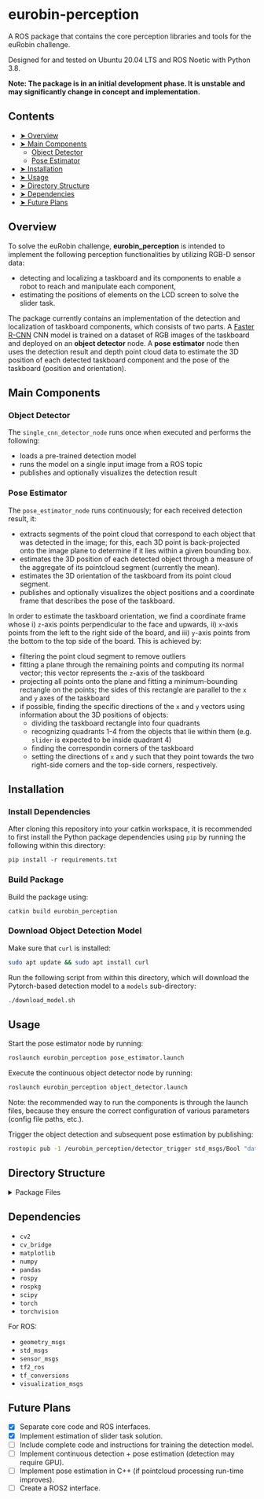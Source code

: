 # eurobin-perception

A ROS package that contains the core perception libraries and tools for the euRobin challenge.

Designed for and tested on Ubuntu 20.04 LTS and ROS Noetic with Python 3.8.

<b>Note: The package is in an initial development phase. It is unstable and may significantly change in concept and implementation.</b>

## Contents
- [➤ Overview](#overview)
- [➤ Main Components](#main-components)
    - [Object Detector](#object-detector)
    - [Pose Estimator](#pose-estimator)
- [➤ Installation](#installation)
- [➤ Usage](#usage)
- [➤ Directory Structure](#directory-structure)
- [➤ Dependencies](#dependencies)
- [➤ Future Plans](#future-plans)

## Overview

To solve the euRobin challenge, <b>eurobin_perception</b> is intended to implement the following perception functionalities by utilizing RGB-D sensor data:
* detecting and localizing a taskboard and its components to enable a robot to reach and manipulate each component,
* estimating the positions of elements on the LCD screen to solve the slider task.

The package currently contains an implementation of the detection and localization of taskboard components, which consists of two parts. A [Faster R-CNN](https://pytorch.org/vision/main/models/faster_rcnn.html) CNN model is trained on a dataset of RGB images of the taskboard and deployed on an <b>object detector</b> node. A <b>pose estimator</b> node then uses the detection result and depth point cloud data to estimate the 3D position of each detected taskboard component and the pose of the taskboard (position and orientation).

## Main Components

### Object Detector

The `single_cnn_detector_node` runs once when executed and performs the following:
* loads a pre-trained detection model
* runs the model on a single input image from a ROS topic
* publishes and optionally visualizes the detection result

### Pose Estimator

The `pose_estimator_node` runs continuously; for each received detection result, it:
* extracts segments of the point cloud that correspond to each object that was detected in the image; for this, each 3D point is back-projected onto the image plane to determine if it lies within a given bounding box.
* estimates the 3D position of each detected object through a measure of the aggregate of its pointcloud segment (currently the mean).
* estimates the 3D orientation of the taskboard from its point cloud segment.
* publishes and optionally visualizes the object positions and a coordinate frame that describes the pose of the taskboard.

In order to estimate the taskboard orientation, we find a coordinate frame whose i) `z`-axis points perpendicular to the face and upwards, ii) `x`-axis points from the left to the right side of the board, and iii) `y`-axis points from the bottom to the top side of the board. This is achieved by:
* filtering the point cloud segment to remove outliers
* fitting a plane through the remaining points and computing its normal vector; this vector represents the `z`-axis of the taskboard
* projecting all points onto the plane and fitting a minimum-bounding rectangle on the points; the sides of this rectangle are parallel to the `x` and `y` axes of the taskboard
* if possible, finding the specific directions of the `x` and `y` vectors using information about the 3D positions of objects:
  * dividing the taskboard rectangle into four quadrants
  * recognizing quadrants 1-4 from the objects that lie within them (e.g. `slider` is expected to be inside quadrant 4)
  * finding the correspondin corners of the taskboard
  * setting the directions of `x` and `y` such that they point towards the two right-side corners and the top-side corners, respectively.

## Installation

### Install Dependencies

After cloning this repository into your catkin workspace, it is recommended to first install the Python package dependencies using `pip` by running the following within this directory:
```
pip install -r requirements.txt
```

### Build Package

Build the package using:
```
catkin build eurobin_perception
```

### Download Object Detection Model

Make sure that `curl` is installed:
```bash
sudo apt update && sudo apt install curl
```

Run the following script from within this directory, which will download the Pytorch-based detection model to a `models` sub-directory:

```bash
./download_model.sh
```

## Usage

Start the pose estimator node by running:
```bash
roslaunch eurobin_perception pose_estimator.launch
```

Execute the continuous object detector node by running:
```bash
roslaunch eurobin_perception object_detector.launch
```

Note: the recommended way to run the components is through the launch files, because they ensure the correct configuration of various parameters (config file paths, etc.).

Trigger the object detection and subsequent pose estimation by publishing:
```bash
rostopic pub -1 /eurobin_perception/detector_trigger std_msgs/Bool "data: true"
```

## Directory Structure

<details>
<summary> Package Files </summary>

```
eurobin-perception
│
├── src
│   └── eurobin_perception
│       ├── __init__.py
│       ├── dataset.py
│       ├── models.py
│       ├── utils.py
│       └── visualization.py
│
├── ros
│   └── scripts
│   |   ├── single_cnn_detector_node
│   |   └── pose_estimator_node
│   └── launch
│       ├── object_detector_single.launch
│       └── pose_estimator.launch
│
├── scripts
│   └── test_dmp_approximator.py
│
├── config/
├── models/
├── msg/
├── setup.py
├── CMakeLists.txt
├── package.xml
├── requirements.txt
├── README.md
└── LICENSE
```

</details>


## Dependencies

* `cv2`
* `cv_bridge`
* `matplotlib`
* `numpy`
* `pandas`
* `rospy`
* `rospkg`
* `scipy`
* `torch`
* `torchvision`

For ROS:

* `geometry_msgs`
* `std_msgs`
* `sensor_msgs`
* `tf2_ros`
* `tf_conversions`
* `visualization_msgs`

## Future Plans

- [X] Separate core code and ROS interfaces.
- [X] Implement estimation of slider task solution.
- [ ] Include complete code and instructions for training the detection model.
- [ ] Implement continuous detection + pose estimation (detection may require GPU).
- [ ] Implement pose estimation in C++ (if pointcloud processing run-time improves).
- [ ] Create a ROS2 interface.

<!-- TODO: Add references, etc., if any
## Credits
* ...
 -->
